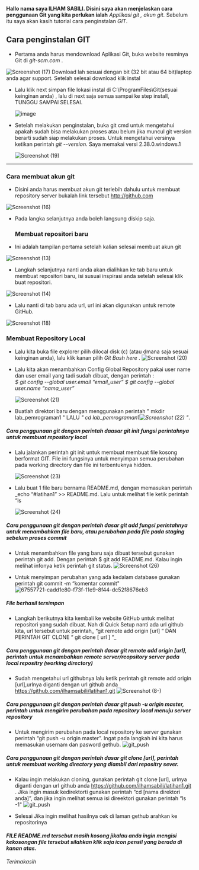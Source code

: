 **Hallo nama saya ILHAM SABILI. Disini saya akan menjelaskan cara penggunaan Git yang kita perlukan ialah** *Applikasi git , akun git.* Sebelum itu saya akan kasih tutorial cara penginstalan *GIT*.
## Cara penginstalan GIT

  - Pertama anda harus mendownload Aplikasi  Git, buka website resminya Git  di *git-scm.com* .
  
  ![Screenshot (17)](https://user-images.githubusercontent.com/115677959/195978004-f83ef297-525c-4675-8d1e-61391bcb8a78.png) Download lah sesuai dengan bit (32 bit atau 64 bit)laptop anda agar support. Setelah selesai download klik instal
- Lalu klik next simpan file lokasi instal di C:\ProgramFiles\Git(sesuai keinginan anda) , lalu di next saja semua sampai ke step install, TUNGGU SAMPAI SELESAI.

  ![image](https://user-images.githubusercontent.com/56957725/67549597-d8d67380-f72e-11e9-9387-456db6ca1fb8.png)

- Setelah melakukan penginstalan, buka git cmd  untuk mengetahui apakah sudah bisa melakukan proses atau belum jika muncul git version berarti sudah siap melakukan proses. Untuk mengetahui versinya ketikan perintah *git --version.*  Saya memakai versi 2.38.0.windows.1

  ![Screenshot (19)](https://user-images.githubusercontent.com/115677959/195978194-04778e47-f0cd-4d03-9ceb-23394a12b588.png)

--------------------------------------------------------------------------------------------------------------------------------------------------------------------------------------------------------------------------------------------------------------
### Cara membuat akun git
- Disini anda harus membuat akun git terlebih dahulu  untuk membuat repository server bukalah link tersebut http://github.com

![Screenshot (16)](https://user-images.githubusercontent.com/115677959/195978233-065cd98e-8f18-4b11-ab55-3ebec7a60813.png)

- Pada langka selanjutnya anda boleh langsung diskip saja.
   
  ### Membuat repositori baru

- Ini adalah tampilan pertama setelah kalian selesai membuat akun git

![Screenshot (13)](https://user-images.githubusercontent.com/115677959/195978469-53789f6c-4d88-4b94-ac44-77d8c05be1f0.png)

- Langkah selanjutnya nanti anda akan dialihkan ke tab baru untuk membuat repositori baru, isi susuai inspirasi anda setelah selesai klik buat repositori. 

 ![Screenshot (14)](https://user-images.githubusercontent.com/115677959/195978342-860c1ebf-98a0-470c-8586-272e72bfc79d.png)

-  Lalu nanti di tab baru ada url, url ini akan digunakan untuk remote GitHub.

  ![Screenshot (18)](https://user-images.githubusercontent.com/115677959/195978391-435ade62-7139-47d7-b50b-073c6c000bdb.png)

### Membuat Repository Local

- Lalu kita buka file explorer pilih dilocal disk (c) (atau dmana saja sesuai keinginan anda), lalu klik kanan pilih *Git Bash here* .
![Screenshot (20)](https://user-images.githubusercontent.com/115677959/195978607-35aa8e50-d7fd-4451-b5a6-754d887eb31f.png)


- Lalu kita akan menambahkan Config Global Repository  pakai user name dan user email yang tadi sudah dibuat, dengan perintah : 	
      *$ git config --global user.email “email_user”*
      *$ git config --global user.name “nama_user”*

  ![Screenshot (21)](https://user-images.githubusercontent.com/115677959/195978719-d22ef8c7-0654-47b5-bc06-0ef830e067d6.png)


- Buatlah direktori baru dengan menggunakan perintah " mkdir lab_pemrograman1 "  LALU *" cd lab_pemrograman1![Screenshot (22)](https://user-images.githubusercontent.com/115677959/195978992-de8cc7b2-e91a-45b7-9c71-d8c019d9b6c8.png)
 "*.

 ##### Cara penggunaan git dengan perintah daasar git init fungsi  perintahnya  untuk membuat repository local 

- Lalu jalankan perintah git init untuk membuat membuat file kosong berformat GIT. File ini fungsinya untuk menyimpan semua perubahan pada working directory dan file ini terbentuknya hidden.
 
   ![Screenshot (23)](https://user-images.githubusercontent.com/115677959/195979071-05dae59d-5418-4612-bf24-c4f39c767a11.png)


-  Lalu buat 1 file baru bernama README.md, dengan memasukan perintah _echo “#latihan1” >> README.md. Lalu untuk melihat file ketik perintah “ls 

    ![Screenshot (24)](https://user-images.githubusercontent.com/115677959/195979189-8f39f73d-dcea-4d35-982d-d84ddefad965.png)

 ##### Cara penggunaan git dengan perintah dasar git add  fungsi perintahnya untuk menambahkan file baru, atau perubahan pada file pada staging sebelum proses commit
- Untuk menambahkan file yang baru saja dibuat tersebut gunakan perintah git add. Dengan perintah $ git add README.md. Kalau ingin melihat infonya ketik perintah git status.
  ![Screenshot (26)](https://user-images.githubusercontent.com/115677959/195979269-80794fee-01bd-4fab-b200-a13256253af6.png)


- Untuk menyimpan perubahan yang ada kedalam database gunakan perintah git commit -m “komentar commit"
  ![67557721-cadd1e80-f73f-11e9-8f44-dc52f8676eb3](https://user-images.githubusercontent.com/115677959/195979372-25d6dfbd-f125-4b89-9d0a-d4d48f5efc75.png)

##### *File berhasil tersimpan*

-  Langkah berikutnya kita kembali ke website GitHub untuk melihat repositori yang sudah dibuat.
Nah di Quick Setup nanti ada url github kita, url tersebut untuk perintah_ “git remote add origin [url] “ DAN PERINTAH GIT CLONE “ git clone [ url ] “_

 ##### Cara penggunaan git dengan perintah dasar  git remote add origin [url], perintah untuk menambahkan remote server/reopsitory server pada local repositry (working directory)

- Sudah mengetahui url githubnya lalu ketik perintah git remote add origin [url],urlnya diganti dengan url github anda https://github.com/ilhamsabili/latihan1.git
   ![Screenshot (8-)](https://user-images.githubusercontent.com/115677959/195979558-eb6c7913-ade9-4381-8584-d3ad396d119f.png)


 ##### Cara penggunaan git dengan perintah dasar git push -u origin master, perintah untuk mengirim perubahan pada repository local menuju server repository

- Untuk  mengirim perubahan pada local repository ke server gunakan perintah “git push -u origin master”. Ingat pada langkah ini kita harus memasukan usernam dan pasword gethub.
   ![git_push](https://user-images.githubusercontent.com/115677959/195979685-82932b67-cc7a-458a-beb6-4c6a4a12612a.png)

 ##### Cara penggunaan git dengan perintah dasar  git clone [url], perintah untuk membuat working directory yang diambil dari repositry sever.

- Kalau ingin melakukan cloning, gunakan perintah git clone [url], urlnya diganti dengan url github anda https://github.com/ilhamsabili/latihan1.git . Jika ingin masuk kedirektorti gunakan perintah “cd [nama direktori anda]”, dan jika ingin melihat semua isi direektori gunakan perintah “ls -1"
  ![git_push](https://user-images.githubusercontent.com/115677959/195979779-f936d543-9d8c-49e7-8e8c-dcedaa119557.png)


-  Selesai Jika ingin melihat hasilnya cek di  laman gethub arahkan ke repositorinya
  
#### *FILE README.md tersebut masih kosong jikalau anda ingin mengisi kekosongan file tersebut silahkan klik saja icon pensil yang berada di kanan atas.*
*Terimakasih*
